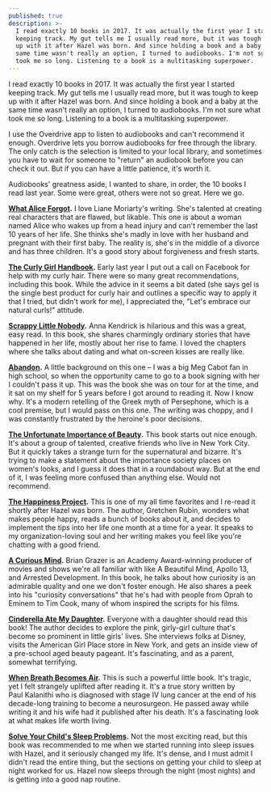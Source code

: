 ```yaml
---
published: true
description: >-
  I read exactly 10 books in 2017. It was actually the first year I started
  keeping track. My gut tells me I usually read more, but it was tough to keep
  up with it after Hazel was born. And since holding a book and a baby at the
  same time wasn't really an option, I turned to audiobooks. I'm not sure what
  took me so long. Listening to a book is a multitasking superpower.
---
```

I read exactly 10 books in 2017. It was actually the first year I started keeping track. My gut tells me I usually read more, but it was tough to keep up with it after Hazel was born. And since holding a book and a baby at the same time wasn't really an option, I turned to audiobooks. I'm not sure what took me so long. Listening to a book is a multitasking superpower.

I use the Overdrive app to listen to audiobooks and can't recommend it enough. Overdrive lets you borrow audiobooks for free through the library. The only catch is the selection is limited to your local library, and sometimes you have to wait for someone to "return" an audiobook before you can check it out. But if you can have a little patience, it's worth it.

Audiobooks' greatness aside, I wanted to share, in order, the 10 books I read last year. Some were great, others were not so great. Here we go.

**[What Alice Forgot](https://www.amazon.com/What-Alice-Forgot-Liane-Moriarty/dp/0425247449/ref=sr_1_1?s=books&ie=UTF8&qid=1517553155&sr=1-1&keywords=what+alice+forgot).** I love Liane Moriarty's writing. She's talented at creating real characters that are flawed, but likable. This one is about a woman named Alice who wakes up from a head injury and can't remember the last 10 years of her life. She thinks she's madly in love with her husband and pregnant with their first baby. The reality is, she's in the middle of a divorce and has three children. It's a good story about forgiveness and fresh starts.

**[The Curly Girl Handbook](https://www.amazon.com/Curly-Girl-Handbook-Michele-Bender/dp/076115678X/ref=sr_1_1?s=books&ie=UTF8&qid=1517553127&sr=1-1&keywords=the+curly+girl+handbook).** Early last year I put out a call on Facebook for help with my curly hair. There were so many great recommendations, including this book. While the advice in it seems a bit dated (she says gel is the single best product for curly hair and outlines a specific way to apply it that I tried, but didn't work for me), I appreciated the, "Let's embrace our natural curls!" attitude.

**[Scrappy Little Nobody](https://www.amazon.com/Scrappy-Little-Nobody-Anna-Kendrick/dp/150111722X/ref=sr_1_1?s=books&ie=UTF8&qid=1517553082&sr=1-1&keywords=scrappy+little+nobody).** Anna Kendrick is hilarious and this was a great, easy read. In this book, she shares charmingly ordinary stories that have happened in her life, mostly about her rise to fame. I loved the chapters where she talks about dating and what on-screen kisses are really like. 

**[Abandon](https://www.amazon.com/Abandon-Meg-Cabot/dp/0545284104/ref=sr_1_1?s=books&ie=UTF8&qid=1517553059&sr=1-1&keywords=abandon+meg+cabot).** A little background on this one – I was a big Meg Cabot fan in high school, so when the opportunity came to go to a book signing with her I couldn't pass it up. This was the book she was on tour for at the time, and it sat on my shelf for 5 years before I got around to reading it. Now I know why. It's a modern retelling of the Greek myth of Persephone, which is a cool premise, but I would pass on this one. The writing was choppy, and I was constantly frustrated by the heroine's poor decisions. 

**[The Unfortunate Importance of Beauty](https://www.amazon.com/Unfortunate-Importance-Beauty-Novel/dp/0393352307/ref=sr_1_1?s=books&ie=UTF8&qid=1517553179&sr=1-1&keywords=the+unfortunate+importance+of+beauty).** This book starts out nice enough. It's about a group of talented, creative friends who live in New York City. But it quickly takes a strange turn for the supernatural and bizarre. It's trying to make a statement about the importance society places on women's looks, and I guess it does that in a roundabout way. But at the end of it, I was feeling more confused than anything else. Would not recommend.

**[The Happiness Project](https://www.amazon.com/Happiness-Project-Revised-Aristotle-Generally/dp/0062414852/ref=sr_1_1?s=books&ie=UTF8&qid=1517553210&sr=1-1&keywords=the+happiness+project).** This is one of my all time favorites and I re-read it shortly after Hazel was born. The author, Gretchen Rubin, wonders what makes people happy, reads a bunch of books about it, and decides to implement the tips into her life one month at a time for a year. It speaks to my organization-loving soul and her writing makes you feel like you're chatting with a good friend. 

**[A Curious Mind](https://www.amazon.com/Curious-Mind-Secret-Bigger-Life/dp/1476730776).** Brian Grazer is an Academy Award-winning producer of movies and shows we're all familiar with like A Beautiful Mind, Apollo 13, and Arrested Development. In this book, he talks about how curiosity is an admirable quality and one we don't foster enough. He also shares a peek into his "curiosity conversations" that he's had with people from Oprah to Eminem to Tim Cook, many of whom inspired the scripts for his films.

**[Cinderella Ate My Daughter](https://www.amazon.com/Cinderella-Ate-Daughter-Dispatches-Girlie-Girl/dp/0061711535/ref=sr_1_1?s=books&ie=UTF8&qid=1517553261&sr=1-1&keywords=cinderella+ate+my+daughter).** Everyone with a daughter should read this book! The author decides to explore the pink, girly-girl culture that's become so prominent in little girls' lives. She interviews folks at Disney, visits the American Girl Place store in New York, and gets an inside view of a pre-school aged beauty pageant. It's fascinating, and as a parent, somewhat terrifying.

**[When Breath Becomes Air](https://www.amazon.com/When-Breath-Becomes-Paul-Kalanithi/dp/081298840X).** This is such a powerful little book. It's tragic, yet I felt strangely uplifted after reading it. It's a true story written by Paul Kalanithi who is diagnosed with stage IV lung cancer at the end of his decade-long training to become a neurosurgeon. He passed away while writing it and his wife had it published after his death. It's a fascinating look at what makes life worth living.

**[Solve Your Child's Sleep Problems](https://www.amazon.com/Solve-Your-Childs-Sleep-Problems/dp/0743201639/ref=sr_1_1?s=books&ie=UTF8&qid=1517553305&sr=1-1&keywords=solve+your+child%27s+sleep+problems).** Not the most exciting read, but this book was recommended to me when we started running into sleep issues with Hazel, and it seriously changed my life. It's dense, and I must admit I didn't read the entire thing, but the sections on getting your child to sleep at night worked for us. Hazel now sleeps through the night (most nights) and is getting into a good nap routine.
